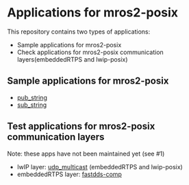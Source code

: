 # Applications for mros2-posix

This repository contains two types of applications:

* Sample applications for mros2-posix
* Check applications for mros2-posix communication layers(embeddedRTPS and lwip-posix) 

## Sample applications for mros2-posix

* [pub_string](https://github.com/mROS-base/mros2-posix/tree/main/workspace/pub_string)
* [sub_string](https://github.com/mROS-base/mros2-posix/tree/main/workspace/sub_string)

## Test applications for mros2-posix communication layers

Note: these apps have not been maintained yet (see #1)

* lwIP layer: [udp_multicast](https://github.com/mROS-base/mros2-posix/tree/main/workspace/test/udp_multicast)
(embeddedRTPS and lwip-posix)
* embeddedRTPS layer: [fastdds-comp](https://github.com/mROS-base/mros2-posix/tree/main/workspace/test/fastdds-comp)


